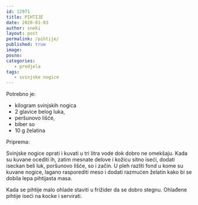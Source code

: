 ```yaml
---
id: 12971
title: PIHTIJE
date: 2020-01-03
author: sneki
layout: post
permalink: /pihtije/
published: true
image: 
posno: 
categories:
   - predjela
tags:
   - svinjske nogice
---
```



Potrebno je:

* kilogram svinjskih nogica
* 2 glavice belog luka,
* peršunovo lišće,
* biber so 
* 10 g želatina

Priprema:

Svinjske nogice oprati i kuvati u tri litra vode dok dobro ne omekšaju. Kada su kuvane ocediti ih, zatim
mesnate delove i kožicu sitno iseći, dodati iseckan beli luk, poršunovo lišće, so i začin. U pleh razliti fond u kome su kuvane nogice, lagano rasporediti meso i dodati razmućen želatin kako bi se dobila lepa pihtijasta masa. 

Kada se pihtije malo ohlade staviti u frižider da se dobro stegnu. Ohlađene pihtije iseći na kocke i servirati.

  

